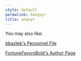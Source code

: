 ```yaml
---
style: default
permalink: Xanqxyr
title: anqxyr
---
```

You may also like:

[bbaztek's Personnel File](http://scp-wiki.net/bbaztek-s-personnel-file)

[FortuneFavorsBold's Author Page](http://scp-wiki.net/fortunefavorsbolds-author-page)
